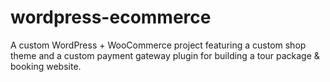 # wordpress-ecommerce
A custom WordPress + WooCommerce project featuring a custom shop theme and a custom payment gateway plugin for building a tour package &amp; booking website.
